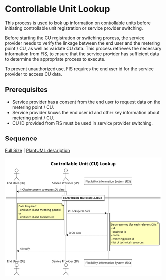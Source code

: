# Controllable Unit Lookup

This process is used to look up information on controllable units before
initiating controllable unit registration or service provider switching.

Before starting the CU registration or switching process, the service provider
needs to verify the linkage between the end user and the metering point / CU, as
well as validate CU data. This process retrieves the necessary information from
FIS, to ensure that the service provider has sufficient data to determine the
appropriate process to execute.

To prevent unauthorized use, FIS requires the end user id for the service
provider to access CU data.

## Prerequisites

- Service provider has a consent from the end user to request data on the
  metering point / CU.
- Service provider knows the end user id and other key information about
  metering point / CU.
- CU ID provided from FIS must be used in service provider switching.

## Sequence

[Full Size](../diagrams/controllable_unit_lookup.png) | [PlantUML description](../diagrams/controllable_unit_lookup.plantuml)

![Controllable Unit Registration](../diagrams/controllable_unit_lookup.png)
